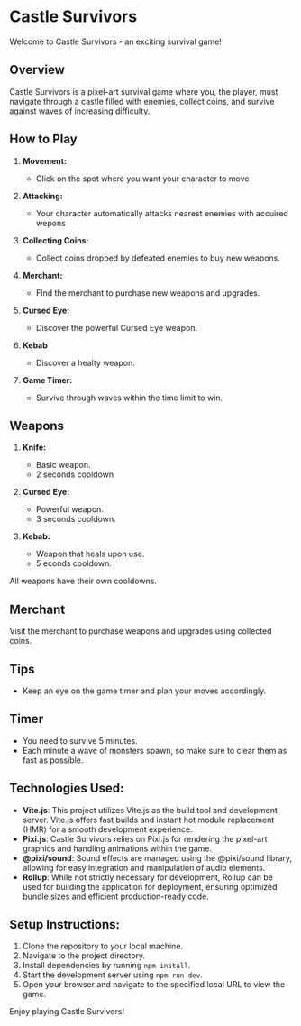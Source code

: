 # Castle Survivors

Welcome to Castle Survivors - an exciting survival game!

## Overview

Castle Survivors is a pixel-art survival game where you, the player, must navigate through a castle filled with enemies, collect coins, and survive against waves of increasing difficulty.

## How to Play

1. **Movement:**

   - Click on the spot where you want your character to move

2. **Attacking:**

   - Your character automatically attacks nearest enemies with accuired wepons

3. **Collecting Coins:**

   - Collect coins dropped by defeated enemies to buy new weapons.

4. **Merchant:**

   - Find the merchant to purchase new weapons and upgrades.

5. **Cursed Eye:**

   - Discover the powerful Cursed Eye weapon.

6. **Kebab**

   - Discover a healty weapon.

7. **Game Timer:**
   - Survive through waves within the time limit to win.

## Weapons

1. **Knife:**

   - Basic weapon.
   - 2 seconds cooldown

2. **Cursed Eye:**

   - Powerful weapon.
   - 3 seconds cooldown.

3. **Kebab:**
   - Weapon that heals upon use.
   - 5 econds cooldown.

All weapons have their own cooldowns.

## Merchant

Visit the merchant to purchase weapons and upgrades using collected coins.

## Tips

- Keep an eye on the game timer and plan your moves accordingly.

## Timer

- You need to survive 5 minutes.
- Each minute a wave of monsters spawn, so make sure to clear them as fast as possible.

## Technologies Used:

- **Vite.js**: This project utilizes Vite.js as the build tool and development server. Vite.js offers fast builds and instant hot module replacement (HMR) for a smooth development experience.
- **Pixi.js**: Castle Survivors relies on Pixi.js for rendering the pixel-art graphics and handling animations within the game.
- **@pixi/sound**: Sound effects are managed using the @pixi/sound library, allowing for easy integration and manipulation of audio elements.
- **Rollup**: While not strictly necessary for development, Rollup can be used for building the application for deployment, ensuring optimized bundle sizes and efficient production-ready code.

## Setup Instructions:

1. Clone the repository to your local machine.
2. Navigate to the project directory.
3. Install dependencies by running `npm install`.
4. Start the development server using `npm run dev`.
5. Open your browser and navigate to the specified local URL to view the game.

Enjoy playing Castle Survivors!
